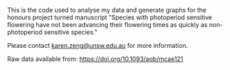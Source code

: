 This is the code used to analyse my data and generate graphs for the honours project turned manuscript "Species with photoperiod sensitive flowering have not been advancing their flowering times as quickly as non-photoperiod sensitive species."

Please contact karen.zeng@unsw.edu.au for more information.

Raw data available from: https://doi.org/10.1093/aob/mcae121 
